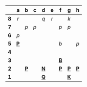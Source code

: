 |     |  a  |  b  |  c  |  d  |  e  |  f  |  g  |  h  |
|:---:|:---:|:---:|:---:|:---:|:---:|:---:|:---:|:---:|
|  **8**  |  _r_  |     |     |  _q_  |  _r_  |     |  _k_  |     |
|  **7**  |     |  _p_  |  _p_  |     |     |  _p_  |  _p_  |     |
|  **6**  |  _p_  |     |     |     |     |     |     |     |
|  **5**  |  [**P**](https://github.com/grim-kalman)  |     |     |     |     |  _b_  |     |  _p_  |
|  **4**  |     |     |     |     |     |     |     |     |
|  **3**  |     |     |     |     |     |  [**B**](http://localhost:8080/api/chess/select?square=f3)  |     |     |
|  **2**  |     |  [**P**](http://localhost:8080/api/chess/select?square=b2)  |     |  [**N**](http://localhost:8080/api/chess/select?square=d2)  |     |  [**P**](https://github.com/grim-kalman)  |  [**P**](http://localhost:8080/api/chess/select?square=g2)  |  [**P**](http://localhost:8080/api/chess/select?square=h2)  |
|  **1**  |     |     |     |  [**Q**](http://localhost:8080/api/chess/select?square=d1)  |     |     |  [**K**](http://localhost:8080/api/chess/select?square=g1)  |     |
